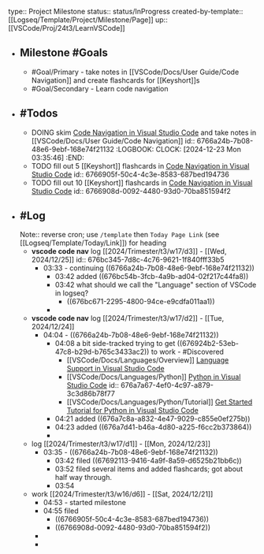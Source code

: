 type:: Project Milestone
status:: status/InProgress
created-by-template:: [[Logseq/Template/Project/Milestone/Page]]
up:: [[VSCode/Proj/24t3/LearnVSCode]]

- ## Milestone #Goals
	- #Goal/Primary - take notes in [[VSCode/Docs/User Guide/Code Navigation]] and create flashcards for [[Keyshort]]s
	- #Goal/Secondary - Learn code navigation
- ## #Todos
	- DOING skim [Code Navigation in Visual Studio Code](https://code.visualstudio.com/docs/editor/editingevolved) and take notes in [[VSCode/Docs/User Guide/Code Navigation]]
	  id:: 6766a24b-7b08-48e6-9ebf-168e74f21132
	  :LOGBOOK:
	  CLOCK: [2024-12-23 Mon 03:35:46]
	  :END:
	- TODO fill out 5 [[Keyshort]] flashcards in [Code Navigation in Visual Studio Code](https://code.visualstudio.com/docs/editor/editingevolved)
	  id:: 6766905f-50c4-4c3e-8583-687bed194736
	- TODO fill out 10 [[Keyshort]] flashcards in [Code Navigation in Visual Studio Code](https://code.visualstudio.com/docs/editor/editingevolved)
	  id:: 6766908d-0092-4480-93d0-70ba851594f2
- ## #Log
  Note:: reverse cron; use `/template` then `Today Page Link` (see [[Logseq/Template/Today/Link]]) for heading
	- **vscode code nav** log [[2024/Trimester/t3/w17/d3]] - [[Wed, 2024/12/25]]
	  id:: 676bc345-7d8c-4c76-9621-1f840fff33b5
		- 03:33 - continuing ((6766a24b-7b08-48e6-9ebf-168e74f21132))
			- 03:42 added ((676bc54b-3fcb-4a9b-ad04-02f217c44fa8))
			- 03:42 what should we call the "Language" section of VSCode in logseq?
				- ((676bc671-2295-4800-94ce-e9cdfa011aa1))
			-
	- **vscode code nav** log [[2024/Trimester/t3/w17/d2]] - [[Tue, 2024/12/24]]
		- 04:04 - ((6766a24b-7b08-48e6-9ebf-168e74f21132))
			- 04:08 a bit side-tracked trying to get ((676924b2-53eb-47c8-b29d-b765c3433ac2)) to work - #Discovered
				- [[VSCode/Docs/Languages/Overview]] [Language Support in Visual Studio Code](https://code.visualstudio.com/docs/languages/overview)
				- [[VSCode/Docs/Languages/Python]] [Python in Visual Studio Code](https://code.visualstudio.com/docs/languages/python)
				  id:: 676a7a67-4ef0-4c97-a879-3c3d86b78f77
				- [[VSCode/Docs/Languages/Python/Tutorial]] [Get Started Tutorial for Python in Visual Studio Code](https://code.visualstudio.com/docs/python/python-tutorial)
			- 04:21 added ((676a7c8a-a832-4e47-9029-c855e0ef275b))
			- 04:23 added ((676a7d41-b46a-4d80-a225-f6cc2b373864))
			-
	- log [[2024/Trimester/t3/w17/d1]] - [[Mon, 2024/12/23]]
		- 03:35 - ((6766a24b-7b08-48e6-9ebf-168e74f21132))
			- 03:42 filed ((67692113-9416-4a9f-8a59-d6525b21bb6c))
			- 03:52 filed several items and added flashcards; got about half way through.
			- 03:54
	- work [[2024/Trimester/t3/w16/d6]] - [[Sat, 2024/12/21]]
		- 04:53 - started milestone
		- 04:55 filed
			- ((6766905f-50c4-4c3e-8583-687bed194736))
			- ((6766908d-0092-4480-93d0-70ba851594f2))
		-
		-